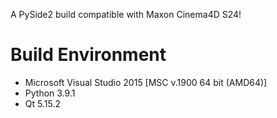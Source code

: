 A PySide2 build compatible with Maxon Cinema4D S24!


# Build Environment

- Microsoft Visual Studio 2015 [MSC v.1900 64 bit (AMD64)]
- Python 3.9.1
- Qt 5.15.2
